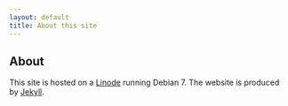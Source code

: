 ```yaml
---
layout: default
title: About this site
---
```

## About
This site is hosted on a [Linode](http://www.linode.com) running Debian 7. The website is produced by [Jekyll](http://jekyllrb.com/).
